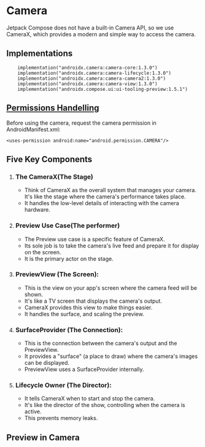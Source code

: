 # Camera
Jetpack Compose does not have a built-in Camera API, so we use CameraX, which provides a modern and simple way to access the camera.

## Implementations
```
    implementation("androidx.camera:camera-core:1.3.0")
    implementation("androidx.camera:camera-lifecycle:1.3.0")
    implementation("androidx.camera:camera-camera2:1.3.0")
    implementation("androidx.camera:camera-view:1.3.0")
    implementation("androidx.compose.ui:ui-tooling-preview:1.5.1")
```
## [Permissions Handelling](Permission.md)
Before using the camera, request the camera permission in AndroidManifest.xml:
```
<uses-permission android:name="android.permission.CAMERA"/>
```
## Five Key Components
1. ### The CameraX(The Stage)
   * Think of CameraX as the overall system that manages your camera. It's like the stage where the camera's performance takes place.
   * It handles the low-level details of interacting with the camera hardware.
2. ### Preview Use Case(The performer)
   * The Preview use case is a specific feature of CameraX.
   * Its sole job is to take the camera's live feed and prepare it for display on the screen.
   * It is the primary actor on the stage.
3. ### PreviewView (The Screen):
    * This is the view on your app's screen where the camera feed will be shown.
    * It's like a TV screen that displays the camera's output.
    * CameraX provides this view to make things easier.
    * It handles the surface, and scaling the preview.
4. ### SurfaceProvider (The Connection):
    * This is the connection between the camera's output and the PreviewView.
    * It provides a "surface" (a place to draw) where the camera's images can be displayed.
    * PreviewView uses a SurfaceProvider internally.
5. ### Lifecycle Owner (The Director):
    * It tells CameraX when to start and stop the camera.
    * It's like the director of the show, controlling when the camera is active.
    * This prevents memory leaks.
## Preview in Camera
